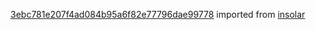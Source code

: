 [3ebc781e207f4ad084b95a6f82e77796dae99778](https://github.com/insolar/insolar/commit/3ebc781e207f4ad084b95a6f82e77796dae99778) imported from [insolar](https://github.com/insolar/insolar)
